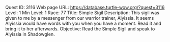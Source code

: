 Quest ID: 3116
Web page URL: https://database.turtle-wow.org/?quest=3116
Level: 1
Min Level: 1
Race: 77
Title: Simple Sigil
Description: This sigil was given to me by a messenger from our warrior trainer, Alyissia. It seems Alyissia would have words with you when you have a moment. Read it and bring it to her afterwards.
Objective: Read the Simple Sigil and speak to Alyissia in Shadowglen.
